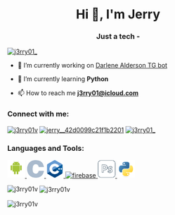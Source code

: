 <h1 align="center">Hi 👋, I'm Jerry</h1>
<h3 align="center">Just a tech -</h3>

<p align="left"> <a href="https://twitter.com/j3rry01_" target="blank"><img src="https://img.shields.io/twitter/follow/j3rry01_?logo=twitter&style=for-the-badge" alt="j3rry01_" /></a> </p>

- 🔭 I’m currently working on [Darlene Alderson TG bot](https://github.com/j3rry01v/Darlene-Alderson.git)

- 🌱 I’m currently learning **Python**

- 📫 How to reach me **j3rry01@icloud.com**

<h3 align="left">Connect with me:</h3>
<p align="left">
<a href="https://codepen.io/j3rry01v" target="blank"><img align="center" src="https://cdn.jsdelivr.net/npm/simple-icons@3.0.1/icons/codepen.svg" alt="j3rry01v" height="30" width="40" /></a>
<a href="https://dev.to/jerry__42d0099c21f1b2201" target="blank"><img align="center" src="https://cdn.jsdelivr.net/npm/simple-icons@3.0.1/icons/dev-dot-to.svg" alt="jerry__42d0099c21f1b2201" height="30" width="40" /></a>
<a href="https://twitter.com/j3rry01_" target="blank"><img align="center" src="https://cdn.jsdelivr.net/npm/simple-icons@3.0.1/icons/twitter.svg" alt="j3rry01_" height="30" width="40" /></a>
</p>

<h3 align="left">Languages and Tools:</h3>
<p align="left"> <a href="https://developer.android.com" target="_blank"> <img src="https://raw.githubusercontent.com/devicons/devicon/master/icons/android/android-original-wordmark.svg" alt="android" width="40" height="40"/> </a> <a href="https://www.cprogramming.com/" target="_blank"> <img src="https://raw.githubusercontent.com/devicons/devicon/master/icons/c/c-original.svg" alt="c" width="40" height="40"/> </a> <a href="https://www.w3schools.com/cpp/" target="_blank"> <img src="https://raw.githubusercontent.com/devicons/devicon/master/icons/cplusplus/cplusplus-original.svg" alt="cplusplus" width="40" height="40"/> </a> <a href="https://firebase.google.com/" target="_blank"> <img src="https://www.vectorlogo.zone/logos/firebase/firebase-icon.svg" alt="firebase" width="40" height="40"/> </a> <a href="https://www.photoshop.com/en" target="_blank"> <img src="https://raw.githubusercontent.com/devicons/devicon/master/icons/photoshop/photoshop-line.svg" alt="photoshop" width="40" height="40"/> </a> <a href="https://www.python.org" target="_blank"> <img src="https://raw.githubusercontent.com/devicons/devicon/master/icons/python/python-original.svg" alt="python" width="40" height="40"/> </a> </p>

<p><img align="left" src="https://github-readme-stats.vercel.app/api/top-langs?username=j3rry01v&show_icons=true&locale=en&layout=compact" alt="j3rry01v" /></p>

<p>&nbsp;<img align="center" src="https://github-readme-stats.vercel.app/api?username=j3rry01v&show_icons=true&locale=en" alt="j3rry01v" /></p>

<p><img align="center" src="https://github-readme-streak-stats.herokuapp.com/?user=j3rry01v&" alt="j3rry01v" /></p>
